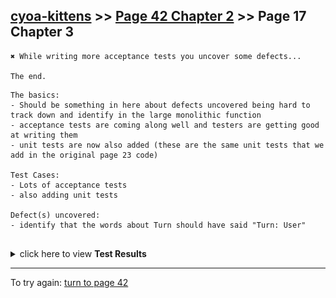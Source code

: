 ## [cyoa-kittens](../page-0/README.md) >> [Page 42 Chapter 2](../page-42/README.md) >> Page 17 Chapter 3

```
✖ While writing more acceptance tests you uncover some defects...

The end.
```

```
The basics:
- Should be something in here about defects uncovered being hard to track down and identify in the large monolithic function
- acceptance tests are coming along well and testers are getting good at writing them
- unit tests are now also added (these are the same unit tests that we add in the original page 23 code)

Test Cases:
- Lots of acceptance tests
- also adding unit tests

Defect(s) uncovered:
- identify that the words about Turn should have said "Turn: User"


```


<details>
    <summary>click here to view <b>Test Results</b></summary>
    <img width="50%" src="assets/results.png"/>
    <img width="33%" src="assets/results1.png"/>
</details>

<hr>

To try again: [turn to page 42](../page-42/README.md)
